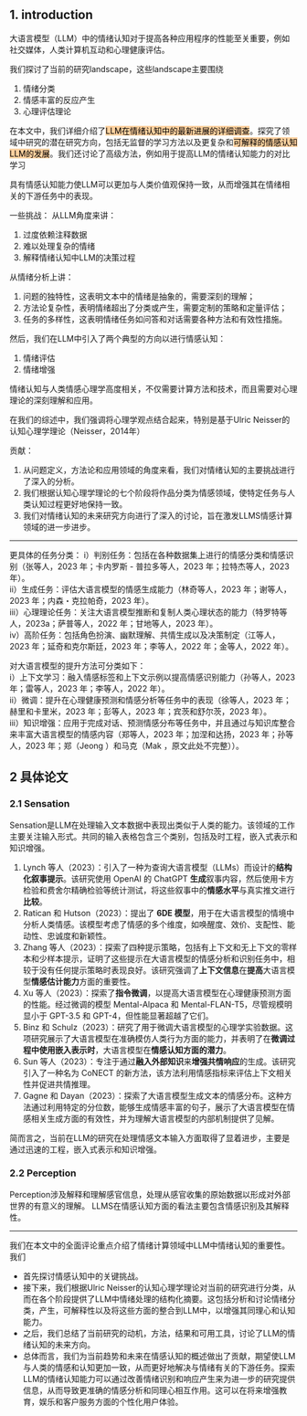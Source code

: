 ## 1. introduction
大语言模型（LLM）中的情绪认知对于提高各种应用程序的性能至关重要，例如社交媒体，人类计算机互动和心理健康评估。

我们探讨了当前的研究landscape，这些landscape主要围绕
1. 情绪分类
2. 情感丰富的反应产生
3. 心理评估理论

在本文中，我们详细介绍了<mark style="background: #FFB86CA6;">LLM在情绪认知中的最新进展的详细调查</mark>。探究了领域中研究的潜在研究方向，包括无监督的学习方法以及更复杂和<mark style="background: #FFB86CA6;">可解释的情感认知LLM的发展</mark>。我们还讨论了高级方法，例如用于提高LLM的情绪认知能力的对比学习

具有情感认知能力使LLM可以更加与人类价值观保持一致，从而增强其在情绪相关的下游任务中的表现。

一些挑战：
从LLM角度来讲：
1. 过度依赖注释数据
2. 难以处理复杂的情绪
3. 解释情绪认知中LLM的决策过程

从情绪分析上讲：
1. 问题的独特性，这表明文本中的情绪是抽象的，需要深刻的理解； 
2. 方法论复杂性，表明情绪超出了分类或产生，需要定制的策略和定量评估；
3. 任务的多样性，这表明情绪任务如问答和对话需要各种方法和有效性措施。

然后，我们在LLM中引入了两个典型的方向以进行情感认知：
1. 情绪评估
2. 情绪增强

情绪认知与人类情感心理学高度相关，不仅需要计算方法和技术，而且需要对心理理论的深刻理解和应用。

在我们的综述中，我们强调将心理学观点结合起来，特别是基于Ulric Neisser的认知心理学理论（Neisser，2014年）

贡献：
1. 从问题定义，方法论和应用领域的角度来看，我们对情绪认知的主要挑战进行了深入的分析。
2. 我们根据认知心理学理论的七个阶段将作品分类为情感领域，使特定任务与人类认知过程更好地保持一致。
3. 我们对情绪认知的未来研究方向进行了深入的讨论，旨在激发LLMS情感计算领域的进一步进步。

---
更具体的任务分类：
i）判别任务：包括在各种数据集上进行的情感分类和情感识别（张等人，2023 年；卡内罗斯 - 普拉多等人，2023 年；拉特杰等人，2023 年）。  
ii）生成任务：评估大语言模型的情感生成能力（林奇等人，2023 年；谢等人，2023 年；内森・克拉帕奇，2023 年）。  
iii）心理理论任务：关注大语言模型推断和复制人类心理状态的能力（特罗特等人，2023a；萨普等人，2022 年；甘地等人，2023 年）。  
iv）高阶任务：包括角色扮演、幽默理解、共情生成以及决策制定（江等人，2023 年；延奇和克尔斯廷，2023 年；李等人，2022 年；金等人，2022 年）。

对大语言模型的提升方法可分类如下：  
i）上下文学习：融入情感标签和上下文示例以提高情感识别能力（孙等人，2023 年；雷等人，2023 年；李等人，2022 年）。  
ii）微调：提升在心理健康预测和情感分析等任务中的表现（徐等人，2023 年；赫里和卡里米，2023 年；彭等人，2023 年；宾茨和舒尔茨，2023 年）。  
iii）知识增强：应用于完成对话、预测情感分布等任务中，并且通过与知识库整合来丰富大语言模型的情感内容（郑等人，2023 年；加涅和达扬，2023 年；孙等人，2023 年；郑（Jeong ）和马克（Mak ，原文此处不完整））。

## 2 具体论文
### 2.1 Sensation

Sensation是LLM在处理输入文本数据中表现出类似于人类的能力。该领域的工作主要关注输入形式。共同的输入表格包含三个类别，包括及时工程，嵌入式表示和知识增强。

1. Lynch 等人（2023）：引入了一种为查询大语言模型（LLMs）而设计的**结构化叙事提示**。该研究使用 OpenAI 的 ChatGPT **生成**叙事内容，然后使用卡方检验和费舍尔精确检验等统计测试，将这些叙事中的**情感水平**与真实推文进行**比较**。
2. Ratican 和 Hutson（2023）：提出了 **6DE 模型**，用于在大语言模型的情境中分析人类情感。该模型考虑了情感的多个维度，如唤醒度、效价、支配性、能动性、忠诚度和新颖性。
3. Zhang 等人（2023）：探索了四种提示策略，包括有上下文和无上下文的零样本和少样本提示，证明了这些提示在大语言模型的情感分析和识别任务中，相较于没有任何提示策略时表现良好。该研究强调了**上下文信息**在**提高**大语言模型**情感估计能力**方面的重要性。
4. Xu 等人（2023）：探索了**指令微调**，以提高大语言模型在心理健康预测方面的性能。经过微调的模型 Mental-Alpaca 和 Mental-FLAN-T5，尽管规模明显小于 GPT-3.5 和 GPT-4，但性能显著超越了它们。
5. Binz 和 Schulz（2023）：研究了用于微调大语言模型的心理学实验数据。这项研究展示了大语言模型在准确模仿人类行为方面的能力，并表明了在**微调过程中使用嵌入表示时**，大语言模型在**情感认知方面的潜力**。
6. Sun 等人（2023）：专注于通过**融入外部知识**来**增强共情响应**的生成。该研究引入了一种名为 CoNECT 的新方法，该方法利用情感指标来评估上下文相关性并促进共情推理。
7. Gagne 和 Dayan（2023）：探索了大语言模型生成文本的情感分布。这种方法通过利用特定的分位数，能够生成情感丰富的句子，展示了大语言模型在情感相关生成方面的有效性，并为理解大语言模型的内部机制提供了见解。

简而言之，当前在LLM的研究在处理情感文本输入方面取得了显着进步，主要是通过迅速的工程，嵌入式表示和知识增强。

### 2.2 Perception

Perception涉及解释和理解感官信息，处理从感官收集的原始数据以形成对外部世界的有意义的理解。 LLMS在情感认知方面的看法主要包含情感识别及其解释性。



---

我们在本文中的全面评论重点介绍了情绪计算领域中LLM中情绪认知的重要性。我们
- 首先探讨情感认知中的关键挑战。
- 接下来，我们根据Ulric Neisser的认知心理学理论对当前的研究进行分类，从而在各个阶段提供了LLM中情绪处理的结构化摘要。这包括分析和讨论情绪分类，产生，可解释性以及将这些方面的整合到LLM中，以增强其同理心和认知能力。
- 之后，我们总结了当前研究的动机，方法，结果和可用工具，讨论了LLM的情绪认知的未来方向。
- 总体而言，我们为当前趋势和未来在情感认知的概述做出了贡献，期望使LLM与人类的情感和认知更加一致，从而更好地解决与情绪有关的下游任务。探索LLM的情绪认知能力可以通过改善情绪识别和响应产生来为进一步的研究提供信息，从而导致更准确的情感分析和同理心相互作用。这可以在将来增强教育，娱乐和客户服务方面的个性化用户体验。